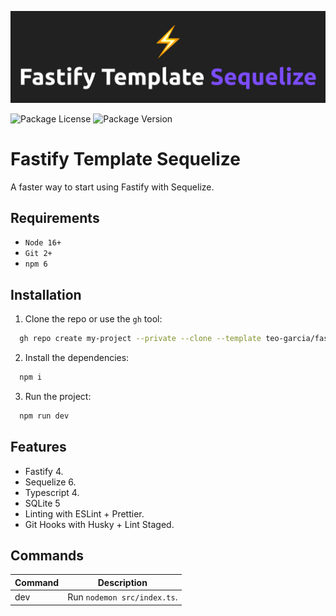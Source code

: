 ![README.md banner](./README.png)

![Package License](https://img.shields.io/github/license/teo-garcia/fastify-template-sequelize)
![Package Version](https://img.shields.io/github/package-json/v/teo-garcia/fastify-template-sequelize)

# Fastify Template Sequelize

A faster way to start using Fastify with Sequelize.

## Requirements

- `Node 16+`
- `Git 2+`
- `npm 6`

## Installation

1. Clone the repo or use the `gh` tool:

```bash
  gh repo create my-project --private --clone --template teo-garcia/fastify-template-sequelize
```

2. Install the dependencies:

```bash
  npm i
```

3. Run the project:

```bash
  npm run dev
```

## Features

- Fastify 4.
- Sequelize 6.
- Typescript 4.
- SQLite 5
- Linting with ESLint + Prettier.
- Git Hooks with Husky + Lint Staged.

## Commands

| **Command** | **Description**             |
| ----------- | --------------------------- |
| dev         | Run `nodemon src/index.ts`. |
